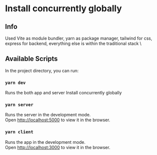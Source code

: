 # Install concurrently globally

## Info

Used Vite as module bundler, yarn as package manager, tailwind for css, express for backend, everything else is within the traditional stack \

## Available Scripts

In the project directory, you can run:

### `yarn dev`

Runs the both app and server
Install concurrently globally

### `yarn server`

Runs the server in the development mode.\
Open [http://localhost:5000](http://localhost:5000) to view it in the browser.

### `yarn client`

Runs the app in the development mode.\
Open [http://localhost:3000](http://localhost:3000) to view it in the browser.
